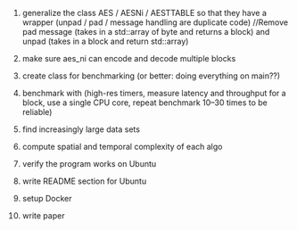 1) generalize the class AES / AESNi / AESTTABLE so that they have a wrapper (unpad / pad / message handling are duplicate code)
//Remove pad message (takes in a std::array of byte and returns a block) and unpad (takes in a block and return std::array)


2) make sure aes_ni can encode and decode multiple blocks

3) create class for benchmarking (or better: doing everything on main??)

4) benchmark with (high-res timers, measure latency and throughput for a block, use a single CPU core, repeat benchmark 10–30 times to be reliable)

5) find increasingly large data sets

6) compute spatial and temporal complexity of each algo

7) verify the program works on Ubuntu

8) write README section for Ubuntu

9) setup Docker

10) write paper